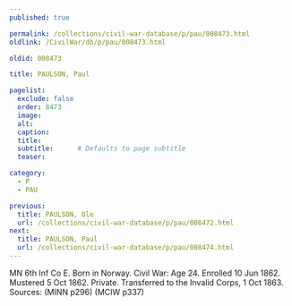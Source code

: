 ```yaml
---
published: true

permalink: /collections/civil-war-database/p/pau/008473.html
oldlink: /CivilWar/db/p/pau/008473.html

oldid: 008473

title: PAULSON, Paul

pagelist:
  exclude: false
  order: 8473
  image: 
  alt:
  caption:
  title:
  subtitle:      # Defaults to page subtitle
  teaser:

category: 
  - P 
  - PAU

previous:
  title: PAULSON, Ole
  url: /collections/civil-war-database/p/pau/008472.html  
next:
  title: PAULSON, Paul
  url: /collections/civil-war-database/p/pau/008474.html   
---
```

MN 6th Inf Co E. Born in Norway. Civil War: Age 24. Enrolled 10 Jun 1862. Mustered 5 Oct 1862. Private. Transferred to the Invalid Corps, 1 Oct 1863. Sources: (MINN p296) (MCIW p337)